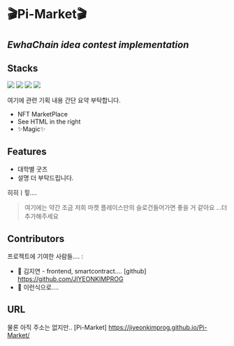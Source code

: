 # :clapper:Pi-Market:clapper:
## _EwhaChain idea contest implementation_

## Stacks
<img src="https://img.shields.io/badge/react-61DAFB?style=for-the-badge&logo=react&logoColor=black">
<img src="https://img.shields.io/badge/html-E34F26?style=for-the-badge&logo=html5&logoColor=white">
<img src="https://img.shields.io/badge/css-1572B6?style=for-the-badge&logo=css3&logoColor=white">
<img src="https://img.shields.io/badge/Typescript-3178C6?style=flat&logo=typescript&logoColor=white"/>

여기에 관련 기획 내용 간단 요약 부탁합니다.

- NFT MarketPlace
- See HTML in the right
- ✨Magic✨

## Features

- 대학별 굿즈
- 설명 더 부탁드립니다.

히히ㅣ힣....

> 여기에는 약간
> 조금 저희 마켓 플레이스만의 슬로건들어가면 좋을 거 같아요
> ...더 추가해주세요



## Contributors

프로젝트에 기여한 사람들.... :

- :girl: 김지연 - frontend, smartcontract.... [github] https://github.com/JIYEONKIMPROG
- :girl: 이런식으로....


## URL

물론 아직 주소는 없지만..
[Pi-Market] https://jiyeonkimprog.github.io/Pi-Market/
